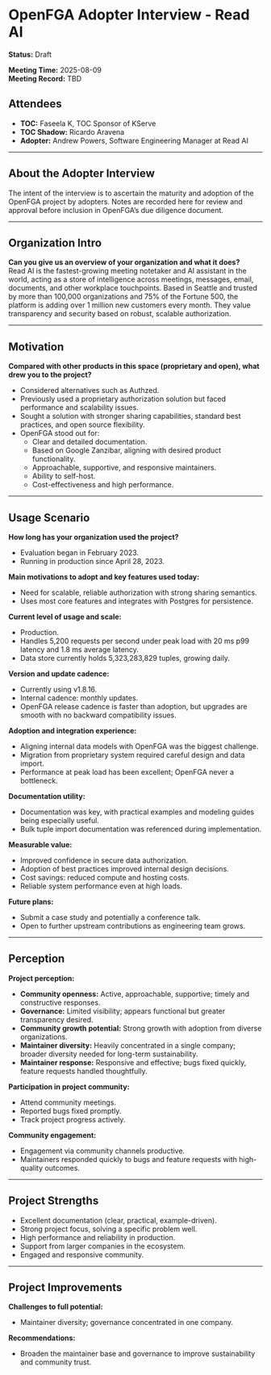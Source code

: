# OpenFGA Adopter Interview - Read AI
**Status:** Draft

**Meeting Time:** 2025-08-09  
**Meeting Record:** TBD  

## Attendees
- **TOC:** Faseela K, TOC Sponsor of KServe  
- **TOC Shadow:** Ricardo Aravena  
- **Adopter:** Andrew Powers, Software Engineering Manager at Read AI

---

## About the Adopter Interview
The intent of the interview is to ascertain the maturity and adoption of the OpenFGA project by adopters. Notes are recorded here for review and approval before inclusion in OpenFGA’s due diligence document.  

---

## Organization Intro
**Can you give us an overview of your organization and what it does?**  
Read AI is the fastest-growing meeting notetaker and AI assistant in the world, acting as a store of intelligence across meetings, messages, email, documents, and other workplace touchpoints. Based in Seattle and trusted by more than 100,000 organizations and 75% of the Fortune 500, the platform is adding over 1 million new customers every month. They value transparency and security based on robust, scalable authorization.

---

## Motivation
**Compared with other products in this space (proprietary and open), what drew you to the project?**  
- Considered alternatives such as Authzed.  
- Previously used a proprietary authorization solution but faced performance and scalability issues.  
- Sought a solution with stronger sharing capabilities, standard best practices, and open source flexibility.  
- OpenFGA stood out for:
  - Clear and detailed documentation.  
  - Based on Google Zanzibar, aligning with desired product functionality.  
  - Approachable, supportive, and responsive maintainers.  
  - Ability to self-host.  
  - Cost-effectiveness and high performance.  

---

## Usage Scenario
**How long has your organization used the project?**  
- Evaluation began in February 2023.  
- Running in production since April 28, 2023.  

**Main motivations to adopt and key features used today:**  
- Need for scalable, reliable authorization with strong sharing semantics.  
- Uses most core features and integrates with Postgres for persistence.  

**Current level of usage and scale:**  
- Production.  
- Handles 5,200 requests per second under peak load with 20 ms p99 latency and 1.8 ms average latency.  
- Data store currently holds 5,323,283,829 tuples, growing daily.  

**Version and update cadence:**  
- Currently using v1.8.16.  
- Internal cadence: monthly updates.  
- OpenFGA release cadence is faster than adoption, but upgrades are smooth with no backward compatibility issues.  

**Adoption and integration experience:**  
- Aligning internal data models with OpenFGA was the biggest challenge.  
- Migration from proprietary system required careful design and data import.  
- Performance at peak load has been excellent; OpenFGA never a bottleneck.  

**Documentation utility:**  
- Documentation was key, with practical examples and modeling guides being especially useful.  
- Bulk tuple import documentation was referenced during implementation.  

**Measurable value:**  
- Improved confidence in secure data authorization.  
- Adoption of best practices improved internal design decisions.  
- Cost savings: reduced compute and hosting costs.  
- Reliable system performance even at high loads.  

**Future plans:**  
- Submit a case study and potentially a conference talk.  
- Open to further upstream contributions as engineering team grows.  

---

## Perception
**Project perception:**  

- **Community openness:** Active, approachable, supportive; timely and constructive responses.  
- **Governance:** Limited visibility; appears functional but greater transparency desired.  
- **Community growth potential:** Strong growth with adoption from diverse organizations.  
- **Maintainer diversity:** Heavily concentrated in a single company; broader diversity needed for long-term sustainability.  
- **Maintainer response:** Responsive and effective; bugs fixed quickly, feature requests handled thoughtfully.  

**Participation in project community:**  
- Attend community meetings.  
- Reported bugs fixed promptly.  
- Track project progress actively.  

**Community engagement:**  
- Engagement via community channels productive.  
- Maintainers responded quickly to bugs and feature requests with high-quality outcomes.  

---

## Project Strengths
- Excellent documentation (clear, practical, example-driven).  
- Strong project focus, solving a specific problem well.  
- High performance and reliability in production.  
- Support from larger companies in the ecosystem.  
- Engaged and responsive community.  

---

## Project Improvements
**Challenges to full potential:**  
- Maintainer diversity; governance concentrated in one company.  

**Recommendations:**  
- Broaden the maintainer base and governance to improve sustainability and community trust.
